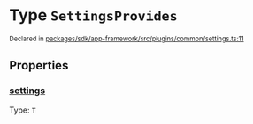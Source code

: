 # Type `SettingsProvides`
<sub>Declared in [packages/sdk/app-framework/src/plugins/common/settings.ts:11](https://github.com/dxos/dxos/blob/29a91026f/packages/sdk/app-framework/src/plugins/common/settings.ts#L11)</sub>




## Properties
### [settings](https://github.com/dxos/dxos/blob/29a91026f/packages/sdk/app-framework/src/plugins/common/settings.ts#L12)
Type: <code>T</code>





